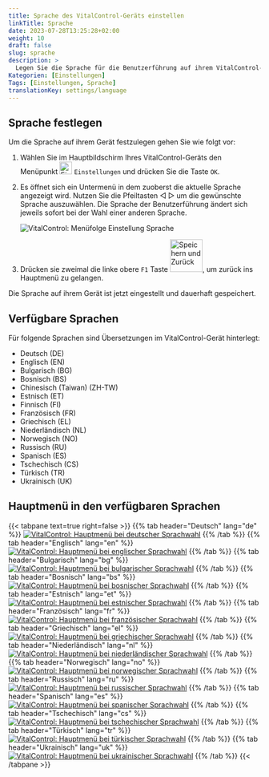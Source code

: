```yaml
---
title: Sprache des VitalControl-Geräts einstellen
linkTitle: Sprache
date: 2023-07-28T13:25:28+02:00
weight: 10
draft: false
slug: sprache
description: >
  Legen Sie die Sprache für die Benutzerführung auf ihrem VitalControl-Gerät fest.
Kategorien: [Einstellungen]
Tags: [Einstellungen, Sprache]
translationKey: settings/language
---
```

## Sprache festlegen

Um die Sprache auf ihrem Gerät festzulegen gehen Sie wie folgt vor:

1. Wählen Sie im Hauptbildschirm Ihres VitalControl-Geräts den Menüpunkt <img src="/icons/gear.svg" width="25" align="bottom" alt="Einstellungen" /> `Einstellungen` und drücken Sie die Taste `OK`.

2. Es öffnet sich ein Untermenü in dem zuoberst die aktuelle Sprache angezeigt wird. Nutzen Sie die Pfeiltasten ◁ ▷ um die gewünschte Sprache auszuwählen. Die Sprache der Benutzerführung ändert sich jeweils sofort bei der Wahl einer anderen Sprache.

   ![VitalControl: Menüfolge Einstellung Sprache](../bilder/sprachwahl.png "Sprache einstellen")

3. Drücken sie zweimal die linke obere `F1` Taste <img src="/icons/footer/save_exit.svg" width="65" align="bottom" alt="Speichern und Zurück" />, um zurück ins Hauptmenü zu gelangen.

Die Sprache auf ihrem Gerät ist jetzt eingestellt und dauerhaft gespeichert.

## Verfügbare Sprachen

Für folgende Sprachen sind Übersetzungen im VitalControl-Gerät hinterlegt:

- Deutsch (DE)
- Englisch (EN)
- Bulgarisch (BG)
- Bosnisch (BS)
- Chinesisch (Taiwan)  (ZH-TW)
- Estnisch (ET)
- Finnisch (FI)
- Französisch (FR)
- Griechisch (EL)
- Niederländisch (NL)
- Norwegisch (NO)
- Russisch (RU)
- Spanisch (ES)
- Tschechisch (CS)
- Türkisch (TR)
- Ukrainisch (UK)

## Hauptmenü in den verfügbaren Sprachen

{{< tabpane text=true right=false >}}
  {{% tab header="Deutsch" lang="de" %}}
[![VitalControl: Hauptmenü bei deutscher Sprachwahl](/images/homescreen/german.png "Hauptmenü - Deutsch")](/demo/ "Demonstrator VitalControl (DE)")
  {{% /tab %}}
  {{% tab header="Englisch" lang="en" %}}
[![VitalControl: Hauptmenü bei englischer Sprachwahl](/images/homescreen/english.png "Hauptmenü - Englisch")](/en/demo/ "Demonstrator VitalControl (EN)")
  {{% /tab %}}
  {{% tab header="Bulgarisch" lang="bg" %}}
[![VitalControl: Hauptmenü bei bulgarischer Sprachwahl](/images/homescreen/bulgarian.png "Hauptmenü - Bulgarisch")](/bg/demo/ "Demonstrator VitalControl (BG)")
  {{% /tab %}}
  {{% tab header="Bosnisch" lang="bs" %}}
[![VitalControl: Hauptmenü bei bosnischer Sprachwahl](/images/homescreen/bosnian.png "Hauptmenü - Bosnisch")](/bs/demo/ "Demonstrator VitalControl (BS)")
  {{% /tab %}}
  {{% tab header="Estnisch" lang="et" %}}
[![VitalControl: Hauptmenü bei estnischer Sprachwahl](/images/homescreen/estonian.png "Hauptmenü - Estnisch")](/et/demo/ "Demonstrator VitalControl (ET)")
  {{% /tab %}}
  {{% tab header="Französisch" lang="fr" %}}
[![VitalControl: Hauptmenü bei französischer Sprachwahl](/images/homescreen/french.png "Hauptmenü - Französisch")](/fr/demo/ "Demonstrator VitalControl (FR)")
  {{% /tab %}}
  {{% tab header="Griechisch" lang="el" %}}
[![VitalControl: Hauptmenü bei griechischer Sprachwahl](/images/homescreen/greek.png "Hauptmenü - Griechisch")](/el/demo/ "Demonstrator VitalControl (EL)")
  {{% /tab %}}
  {{% tab header="Niederländisch" lang="nl" %}}
[![VitalControl: Hauptmenü bei niederländischer Sprachwahl](/images/homescreen/dutch.png "Hauptmenü - Niederländisch")](/nl/demo/ "Demonstrator VitalControl (NL)")
  {{% /tab %}}
  {{% tab header="Norwegisch" lang="no" %}}
[![VitalControl: Hauptmenü bei norwegischer Sprachwahl](/images/homescreen/norwegian.png "Hauptmenü - Norwegisch")](/no/demo/ "Demonstrator VitalControl (NO)")
  {{% /tab %}}
  {{% tab header="Russisch" lang="ru" %}}
[![VitalControl: Hauptmenü bei russischer Sprachwahl](/images/homescreen/russian.png "Hauptmenü - Russisch")](/ru/demo/ "Demonstrator VitalControl (RU)")
  {{% /tab %}}
  {{% tab header="Spanisch" lang="es" %}}
[![VitalControl: Hauptmenü bei spanischer Sprachwahl](/images/homescreen/spanish.png "Hauptmenü - Spanisch")](/es/demo/ "Demonstrator VitalControl (ES)")
  {{% /tab %}}
  {{% tab header="Tschechisch" lang="cs" %}}
[![VitalControl: Hauptmenü bei tschechischer Sprachwahl](/images/homescreen/czech.png "Hauptmenü - Tschechisch")](/cs/demo/ "Demonstrator VitalControl (CS)")
  {{% /tab %}}
  {{% tab header="Türkisch" lang="tr" %}}
[![VitalControl: Hauptmenü bei türkischer Sprachwahl](/images/homescreen/turkish.png "Hauptmenü - Türkisch")](/tr/demo/ "Demonstrator VitalControl (TR)")
  {{% /tab %}}
  {{% tab header="Ukrainisch" lang="uk" %}}
[![VitalControl: Hauptmenü bei ukrainischer Sprachwahl](/images/homescreen/ukrainian.png "Hauptmenü - Ukrainisch")](/uk/demo/ "Demonstrator VitalControl (UK)")
  {{% /tab %}}
{{< /tabpane >}}

